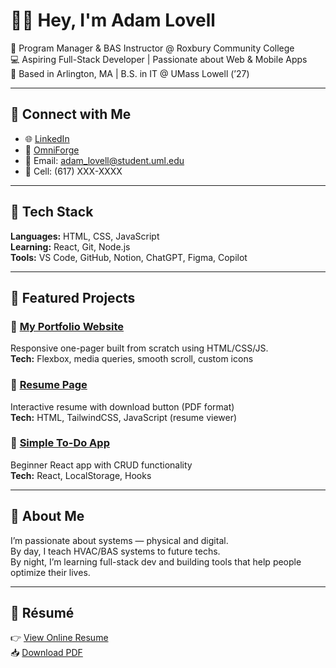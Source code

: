 # 👋🏽 Hey, I'm Adam Lovell

🚀 Program Manager & BAS Instructor @ Roxbury Community College  
💻 Aspiring Full-Stack Developer | Passionate about Web & Mobile Apps  
📍 Based in Arlington, MA | B.S. in IT @ UMass Lowell (’27)

---

## 🔗 Connect with Me

- 🌐 [LinkedIn](https://linkedin.com/in/adamlovell)  
- 🧠 [OmniForge](https://yourfutureurl.com)  
- 📧 Email: adam_lovell@student.uml.edu  
- 📱 Cell: (617) XXX-XXXX

---

## 🧰 Tech Stack

**Languages:** HTML, CSS, JavaScript  
**Learning:** React, Git, Node.js  
**Tools:** VS Code, GitHub, Notion, ChatGPT, Figma, Copilot

---

## 📂 Featured Projects

### 📌 [My Portfolio Website](https://your-link.com)
Responsive one-pager built from scratch using HTML/CSS/JS.  
**Tech:** Flexbox, media queries, smooth scroll, custom icons

### 📌 [Resume Page](https://your-resume-page-link)
Interactive resume with download button (PDF format)  
**Tech:** HTML, TailwindCSS, JavaScript (resume viewer)

### 📌 [Simple To-Do App](https://github.com/your-todo-repo)
Beginner React app with CRUD functionality  
**Tech:** React, LocalStorage, Hooks

---

## 🧭 About Me

I’m passionate about systems — physical and digital.  
By day, I teach HVAC/BAS systems to future techs.  
By night, I’m learning full-stack dev and building tools that help people optimize their lives.

---

## 📄 Résumé

👉 [View Online Resume](https://your-resume-page-link)  
📥 [Download PDF](https://github.com/yourrepo/blob/main/resume.pdf)

